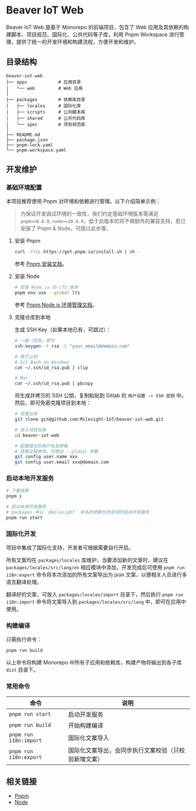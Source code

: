 # Beaver IoT Web

Beaver IoT Web 是基于 Monorepo 的前端项目，包含了 Web 应用及其依赖的构建脚本、项目规范、国际化、公共代码等子库，利用 Pnpm Workspace 进行管理，提供了统一的开发环境和构建流程，方便开发和维护。

## 目录结构

```
beaver-iot-web
├── apps            # 应用目录
│   └── web         # Web 应用
│
├── packages        # 依赖库目录
│   ├── locales     # 国际化库
│   ├── scripts     # 公共脚本库
│   ├── shared      # 公共代码库
│   └── spec        # 项目规范库
│
├── README.md
├── package.json
├── pnpm-lock.yaml
└── pnpm-workspace.yaml
```

## 开发维护

### 基础环境配置

本项目推荐使用 Pnpm 对环境和依赖进行管理。以下介绍简单示例：

> 为保证开发调试环境的一致性，我们约定基础环境版本需满足 `pnpm>=8.0.0`, `node>=20.0.0`，低于此版本的将不做额外的兼容支持。若已安装了 Pnpm & Node，可跳过此步骤。

1. 安装 Pnpm

    ```bash
    curl -fsSL https://get.pnpm.io/install.sh | sh -
    ```

    参考 [Pnpm 安装文档](https://pnpm.io/installation)。

2. 安装 Node

    ```bash
    # 安装 Node.js 的 LTS 版本
    pnpm env use --global lts
    ```

    参考 [Pnpm Node.js 环境管理文档](https://pnpm.io/cli/env)。

3. 克隆仓库到本地

    生成 SSH Key（如果本地已有，可跳过）：

    ```bash
    # 一路「回车」即可
    ssh-keygen -t rsa -C "your_email@domain.com"

    # 拷贝公钥
    # Git Bash on Windows
    cat ~/.ssh/id_rsa.pub | clip

    # Mac
    cat ~/.ssh/id_rsa.pub | pbcopy
    ```

    将生成并拷贝的 SSH 公钥，复制粘贴到 Gitlab 的 `用户设置 -> SSH 密钥` 中。然后，即可免密克隆项目到本地：

    ```bash
    # 克隆仓库
    git clone git@github.com:Milesight-IoT/beaver-iot-web.git

    # 进入项目目录
    cd beaver-iot-web

    # 配置提交的用户名及邮箱
    # 若需全局修改，可增加 --global 参数
    git config user.name xxx
    git config user.email xxx@domain.com
    ```

### 启动本地开发服务

```bash
# 下载依赖
pnpm i

# 启动本地开发服务
# packages 中以 `@milesight` 命名的依赖包也会同时启动开发服务
pnpm run start
```

### 国际化开发

项目中集成了国际化支持，开发者可根据需要自行开启。

所有文案均在 `packages/locales` 库维护，当要添加新的文案时，建议在 `packages/locales/src/lang/en` 相应模块中添加，开发完成后可使用 `pnpm run i18n:export` 命令将本次添加的所有文案导出为 json 文案，以便相关人员进行多语言翻译处理。

翻译好的文案，可放入 `packages/locales/import` 目录下，然后执行 `pnpm run i18n:import` 命令将文案导入到 `packages/locales/src/lang` 中，即可在应用中使用。

### 构建编译

只需执行命令：

```bash
pnpm run build
```

以上命令将构建 Monorepo 中所有子应用和依赖库，构建产物将输出到各子库 `dist` 目录下。

### 常用命令

| 命令                       | 说明                                                 |
| -------------------------- | ---------------------------------------------------- |
| `pnpm run start`           | 启动开发服务                                         |
| `pnpm run build`           | 开始构建编译                                         |
| `pnpm run i18n:import`     | 国际化文案导入                                       |
| `pnpm run i18n:export`     | 国际化文案导出，会同步执行文案校验（只校验新增文案） |

## 相关链接

- [Pnpm](https://pnpm.io/)
- [Node](https://nodejs.org/)
